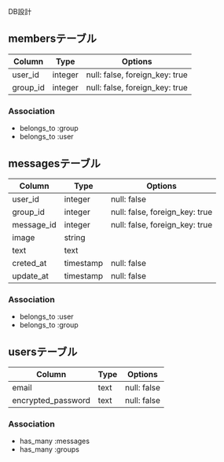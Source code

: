 DB設計

## membersテーブル

|Column|Type|Options|
|------|----|-------|
|user_id|integer|null: false, foreign_key: true|
|group_id|integer|null: false, foreign_key: true|

### Association
- belongs_to :group
- belongs_to :user

## messagesテーブル

|Column|Type|Options|
|------|----|-------|
|user_id|integer|null: false|
|group_id|integer|null: false, foreign_key: true|
|message_id|integer|null: false, foreign_key: true|
|image|string||
|text|text||
|creted_at|timestamp|null: false|
|update_at|timestamp|null: false|

### Association
- belongs_to :user
- belongs_to :group

## usersテーブル

|Column|Type|Options|
|------|----|-------|
|email|text|null: false|
|encrypted_password|text|null: false|

### Association
- has_many :messages
- has_many :groups
